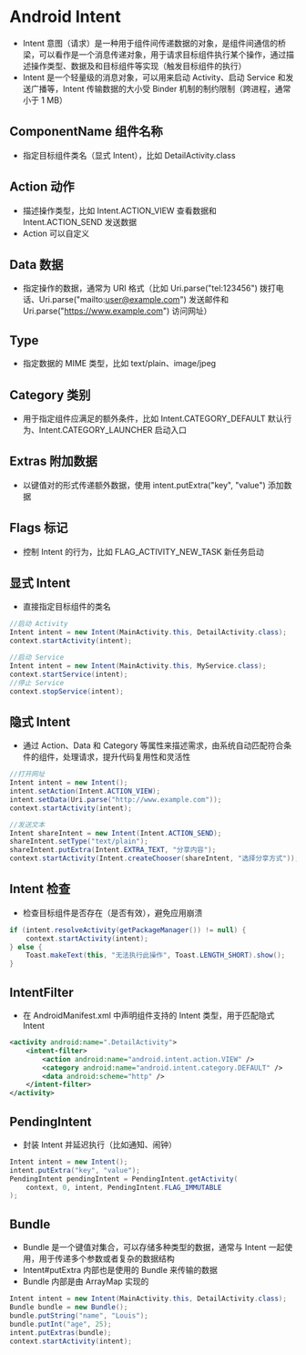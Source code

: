 # Android Intent
- Intent 意图（请求）是一种用于组件间传递数据的对象，是组件间通信的桥梁，可以看作是一个消息传递对象，用于请求目标组件执行某个操作，通过描述操作类型、数据及和目标组件等实现（触发目标组件的执行）
- Intent 是一个轻量级的消息对象，可以用来启动 Activity、启动 Service 和发送广播等，Intent 传输数据的大小受 Binder 机制的制约限制（跨进程，通常小于 1 MB）

## ComponentName 组件名称
- 指定目标组件类名（显式 Intent），比如 DetailActivity.class

## Action 动作
- 描述操作类型，比如 Intent.ACTION_VIEW 查看数据和 Intent.ACTION_SEND 发送数据
- Action 可以自定义

## Data 数据
- 指定操作的数据，通常为 URI 格式（比如 Uri.parse("tel:123456") 拨打电话、Uri.parse("mailto:user@example.com") 发送邮件和 Uri.parse("https://www.example.com") 访问网址）

## Type
- 指定数据的 MIME 类型，比如 text/plain、image/jpeg

## Category 类别
- 用于指定组件应满足的额外条件，比如 Intent.CATEGORY_DEFAULT 默认行为、Intent.CATEGORY_LAUNCHER 启动入口

## Extras 附加数据
- 以键值对的形式传递额外数据，使用 intent.putExtra("key", "value") 添加数据

## Flags 标记
- 控制 Intent 的行为，比如 FLAG_ACTIVITY_NEW_TASK 新任务启动


## 显式 Intent
- 直接指定目标组件的类名
```java
//启动 Activity
Intent intent = new Intent(MainActivity.this, DetailActivity.class);
context.startActivity(intent);
```

```java
//启动 Service
Intent intent = new Intent(MainActivity.this, MyService.class);
context.startService(intent);
//停止 Service
context.stopService(intent);
```

## 隐式 Intent
- 通过 Action、Data 和 Category 等属性来描述需求，由系统自动匹配符合条件的组件，处理请求，提升代码复用性和灵活性
```java
//打开网址
Intent intent = new Intent();
intent.setAction(Intent.ACTION_VIEW);
intent.setData(Uri.parse("http://www.example.com"));
context.startActivity(intent);
```

```java
//发送文本
Intent shareIntent = new Intent(Intent.ACTION_SEND);
shareIntent.setType("text/plain");
shareIntent.putExtra(Intent.EXTRA_TEXT, "分享内容");
context.startActivity(Intent.createChooser(shareIntent, "选择分享方式"));
```

## Intent 检查
- 检查目标组件是否存在（是否有效），避免应用崩溃
```java
if (intent.resolveActivity(getPackageManager()) != null) {
    context.startActivity(intent);
} else {
    Toast.makeText(this, "无法执行此操作", Toast.LENGTH_SHORT).show();
}
```

## IntentFilter
- 在 AndroidManifest.xml 中声明组件支持的 Intent 类型，用于匹配隐式 Intent

```xml
<activity android:name=".DetailActivity">
    <intent-filter>
        <action android:name="android.intent.action.VIEW" />
        <category android:name="android.intent.category.DEFAULT" />
        <data android:scheme="http" />
    </intent-filter>
</activity>
```

## PendingIntent
- 封装 Intent 并延迟执行（比如通知、闹钟）
```java
Intent intent = new Intent();
intent.putExtra("key", "value");
PendingIntent pendingIntent = PendingIntent.getActivity(
    context, 0, intent, PendingIntent.FLAG_IMMUTABLE
);
```

## Bundle
- Bundle 是一个键值对集合，可以存储多种类型的数据，通常与 Intent 一起使用，用于传递多个参数或者复杂的数据结构
- Intent#putExtra 内部也是使用的 Bundle 来传输的数据
- Bundle 内部是由 ArrayMap 实现的
```java
Intent intent = new Intent(MainActivity.this, DetailActivity.class);
Bundle bundle = new Bundle();
bundle.putString("name", "Louis");
bundle.putInt("age", 25);
intent.putExtras(bundle);
context.startActivity(intent);
```